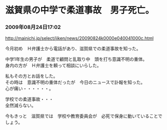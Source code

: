 # 滋賀県の中学で柔道事故　男子死亡。
### 2009年08月24日17:02

http://mainichi.jp/select/jiken/news/20090824k0000e040041000c.html

今月初め　Ｈ弁護士から電話があり、滋賀県での柔道事故を知った。

中学1年生の男子が　柔道で顧問と乱取り中　頭を打ち意識不明の重体。  
身内の方が　Ｈ弁護士を頼って相談にいらした。

私もその方とお話をした。  
その時は　意識不明の重体だったが　今日のニュースで訃報を知った。  
心が痛い・・・・・・。

学校での柔道事故・・・  
全然減らない。

今もきっと　滋賀県では　学校や教育委員会が　必死で保身に動いていることでしょう。